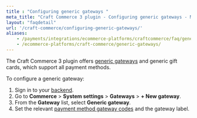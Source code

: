 ```yaml
---
title : "Configuring generic gateways "
meta_title: "Craft Commerce 3 plugin - Configuring generic gateways - MultiSafepay Docs"
layout: "faqdetail"
url: '/craft-commerce/configuring-generic-gateways/'
aliases:
    - /payments/integrations/ecommerce-platforms/craftcommerce/faq/generic-gateways/
    - /ecommerce-platforms/craft-commerce/generic-gateways/
---
```


The Craft Commerce 3 plugin offers [generic gateways](/developer/generic-gateways/) and generic gift cards, which support all payment methods.

To configure a generic gateway:

1. Sign in to your [backend](/glossaries/multisafepay-glossary/#backend). 
2. Go to **Commerce** > **System settings** > **Gateways** > **+ New gateway**.
3. From the **Gateway** list, select **Generic gateway**.
4. Set the relevant [payment method gateway codes](/developer/gateway-codes) and the gateway label.



